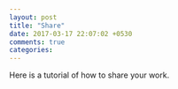 ```yaml
---
layout: post
title: "Share"
date: 2017-03-17 22:07:02 +0530
comments: true
categories:
---
```


Here is a tutorial of how to share your work.
